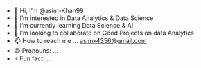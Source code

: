 - 👋 Hi, I’m @asim-Khan99
- 👀 I’m interested in Data Analytics & Data Science
- 🌱 I’m currently learning Data Science & AI
- 💞️ I’m looking to collaborate on Good Projects on data Analytics  
- 📫 How to reach me ... asimk4356@gmail.com
- 😄 Pronouns: ...
- ⚡ Fun fact: ...

<!---
asim-Khan99/asim-Khan99 is a ✨ special ✨ repository because its `README.md` (this file) appears on your GitHub profile.
You can click the Preview link to take a look at your changes.
--->
